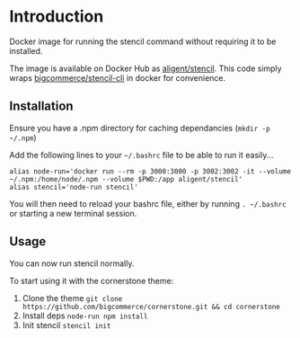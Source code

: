 # Introduction

Docker image for running the stencil command without requiring it to be installed.

The image is available on Docker Hub as [aligent/stencil](https://hub.docker.com/r/aligent/stencil).
This code simply wraps [bigcommerce/stencil-cli](https://github.com/bigcommerce/stencil-cli) in docker for convenience.

## Installation

Ensure you have a .npm directory for caching dependancies (`mkdir -p ~/.npm`)

Add the following lines to your `~/.bashrc` file to be able to run it easily...

```
alias node-run='docker run --rm -p 3000:3000 -p 3002:3002 -it --volume ~/.npm:/home/node/.npm --volume $PWD:/app aligent/stencil'
alias stencil='node-run stencil'
```

You will then need to reload your bashrc file, either by running `. ~/.bashrc` or starting a new terminal session.

## Usage

You can now run stencil normally.

To start using it with the cornerstone theme:

1. Clone the theme `git clone https://github.com/bigcommerce/cornerstone.git && cd cornerstone`
2. Install deps `node-run npm install`
3. Init stencil `stencil init`


